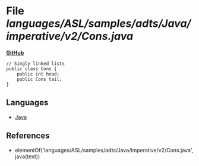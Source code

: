 # File _languages/ASL/samples/adts/Java/imperative/v2/Cons.java_
**[GitHub](https://github.com/softlang/yas/blob/master/languages/ASL/samples/adts/Java/imperative/v2/Cons.java)**
```
// Singly linked lists
public class Cons {
	public int head;
	public Cons tail;
}
```

## Languages
* [Java](../languages/Java.md)

## References
* elementOf('languages/ASL/samples/adts/Java/imperative/v2/Cons.java',java(text))
